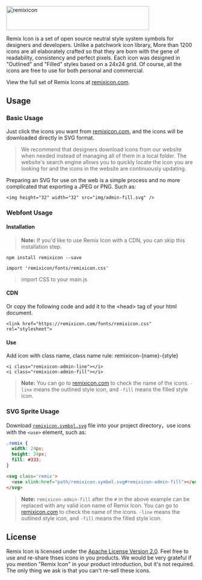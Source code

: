 <p align="left">
    <a href="https://remixicon.com/"><img src="http://pk6meb1tz.bkt.clouddn.com/github-logo.svg" alt="remixicon" width=380 height=64></a>
    <p align="left">Remix Icon is a set of open source neutral style system symbols for designers and developers. Unlike a patchwork icon library, More than 1200 icons are all elaborately crafted so that they are born with the gene of readability, consistency and perfect pixels. Each icon was designed in "Outlined" and "Filled" styles based on a 24x24 grid. Of course, all the icons are free to use for both personal and commercial.</p>
    <p>View the full set of Remix Icons at <a href="https://remixicon.com">remixicon.com</a>.</p>
</p>

## Usage

### Basic Usage
Just click the icons you want from [remixicon.com](https://remixicon.com), and the icons will be downloaded directly in SVG format.

> We recommend that designers download icons from our website when needed instead of managing all of them in a local folder. The website's search engine allows you to quickly locate the icon you are looking for and the icons in the website are continuously updating.

Preparing an SVG for use on the web is a simple process and no more complicated that exporting a JPEG or PNG. Such as:

```
<img height="32" width="32" src="img/admin-fill.svg" />
```

### Webfont Usage

#### Installation
> **Note:** If you'd like to use Remix Icon with a CDN, you can skip this installation step.

```
npm install remixicon --save
```

```
import 'remixicon/fonts/remixicon.css'
```
> import CSS to your main.js

#### CDN
Or copy the following code and add it to the &lt;head&gt; tag of your html document.
```
<link href="https://remixicon.com/fonts/remixicon.css" rel="stylesheet">
```

#### Use
Add icon with class name, class name rule: remixicon-{name}-{style}
```
<i class="remixicon-admin-line"></i>
<i class="remixicon-admin-fill"></i>
```
> **Note:** You can go to [remixicon.com](https://remixicon.com) to check the name of the icons. `-line` means the outlined style icon, and `-fill` means the filled style icon.

### SVG Sprite Usage
Download [`remixicon.symbol.svg`](http://remixicon.com/fonts/remixicon.symbol.svg) file into your project directory，use icons with the `<use>` element, such as:

```css
.remix {
  width: 24px;
  height: 24px;
  fill: #333;
}
```

```html
<svg class='remix'>
  <use xlink:href="path/remixicon.symbol.svg#remixicon-admin-fill"></use>
</svg>
```

> **Note:** `remixicon-admin-fill` after the `#` in the above example can be replaced with any valid icon name of Remix Icon. You can go to [remixicon.com](https://remixicon.com) to check the name of the icons. `-line` means the outlined style icon, and `-fill` means the filled style icon.


## License
Remix Icon is licensed under the [Apache License Version 2.0](https://github.com/Remix-Design/remixicon/blob/master/License). Feel free to use and re-share thses icons in you products. We would be very grateful if you mention "Remix Icon" in your product introduction, but it's not required. The only thing we ask is that you can't re-sell these icons.
